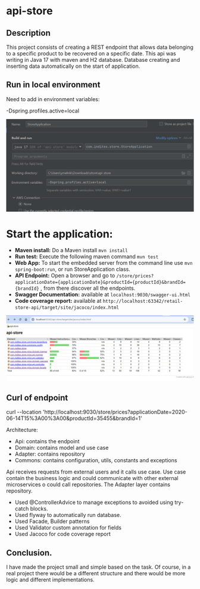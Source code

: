 # api-store

## Description

This project consists of creating a REST endpoint that allows
data belonging to a specific product to be recovered on a specific date.
This api was writing in Java 17 with maven and H2 database. Database
creating and inserting data automatically on the start of application.

## Run in local environment

Need to add in environment variables:

-Dspring.profiles.active=local

![img.png](img.png)

# Start the application:

- **Maven install:** Do a Maven install `mvn install`
- **Run test:** Execute the following maven
  command `mvn test`
- **Web App:** To start the embedded server from the command line use `mvn spring-boot:run`, or run
  StoreApplication class.
- **API Endpoint:** Open a browser and go
  to `/store/prices?applicationDate={applicationDate}&productId={productId}&brandId={brandId}`
  , from there discover all the
  endpoints.
- **Swagger Documentation:** available at  `localhost:9030/swagger-ui.html`
- **Code coverage report:** available
  at  `http://localhost:63342/retail-store-api/target/site/jacoco/index.html`

![img_1.png](img_1.png)

## Curl of endpoint

curl
--location 'http://localhost:9030/store/prices?applicationDate=2020-06-14T15%3A00%3A00&productId=35455&brandId=1'

Architecture:

- Api: contains the endpoint
- Domain: contains model and use case
- Adapter: contains repository
- Commons: contains configuration, utils, constants and exceptions

Api receives requests from external users and it calls use case. Use case
contain the business logic and could communicate with other external microservices o could call
repositories. The Adapter layer contains repository.

- Used @ControllerAdvice to manage exceptions to avoided using try-catch blocks.
- Used flyway to automatically run database.
- Used Facade, Builder patterns
- Used Validator custom annotation for fields
- Used Jacoco for code coverage report

## Conclusion.

I have made the project small and simple based on the task.
Of course, in a real project there would be a different structure and there would be more logic
and different implementations.

